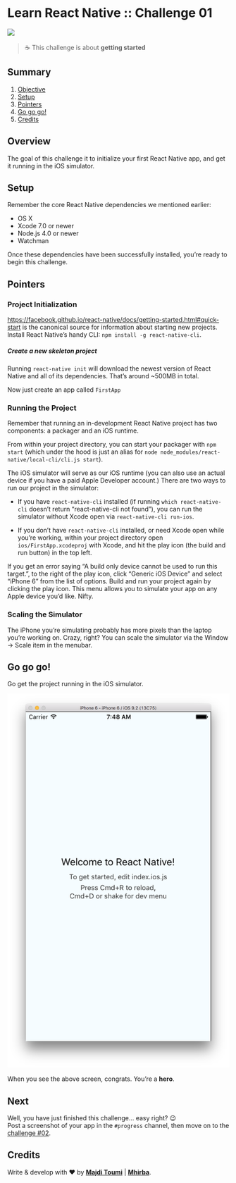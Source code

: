 # Learn React Native :: Challenge 01

[![](https://img.shields.io/badge/React%20Native-v0.44-blue.svg)](https://facebook.github.io/react-native/)

> :coffee: This challenge is about **getting started**

## <a name='TOC'>Summary</a>

01. [Objective](#objective)
02. [Setup](#setup)
03. [Pointers](#pointers)
04. [Go go go!](#gogogo)
42. [Credits](#credits)

## <a name='overview'>Overview</a>

The goal of this challenge it to initialize your first React Native app, and get it running in the iOS simulator.

## <a name='setup'>Setup</a>

Remember the core React Native dependencies we mentioned earlier:
- OS X
- Xcode 7.0 or newer
- Node.js 4.0 or newer
- Watchman

Once these dependencies have been successfully installed, you’re ready to begin this challenge.

## <a name='pointers'>Pointers</a>

### Project Initialization

https://facebook.github.io/react-native/docs/getting-started.html#quick-start is the canonical source for information about starting new projects.
Install React Native’s handy CLI: `npm install -g react-native-cli`.

##### Create a new skeleton project

Running `react-native init` will download the newest version of React Native and all of its dependencies. That’s around ~500MB in total.

Now just create an app called `FirstApp`

### Running the Project

Remember that running an in-development React Native project has two components: a packager and an iOS runtime.

From within your project directory, you can start your packager with `npm start` (which under the hood is just an alias for `node node_modules/react-native/local-cli/cli.js start`).

The iOS simulator will serve as our iOS runtime (you can also use an actual device if you have a paid Apple Developer account.) There are two ways to run our project in the simulator:

- If you have `react-native-cli` installed (if running `which react-native-cli` doesn’t return “react-native-cli not found”), you can run the simulator without Xcode open via `react-native-cli run-ios`.

- If you don’t have `react-native-cli` installed, or need Xcode open while you’re working, within your project directory open `ios/FirstApp.xcodeproj` with Xcode, and hit the play icon (the build and run button) in the top left.

If you get an error saying “A build only device cannot be used to run this target.”, to the right of the play icon, click “Generic iOS Device” and select “iPhone 6” from the list of options. Build and run your project again by clicking the play icon. This menu allows you to simulate your app on any Apple device you’d like. Nifty.

### Scaling the Simulator

The iPhone you’re simulating probably has more pixels than the laptop you’re working on. Crazy, right? You can scale the simulator via the Window -> Scale item in the menubar.

## <a name='gogogo'>Go go go!</a>

Go get the project running in the iOS simulator.

![](./assets/screen-app.png)

When you see the above screen, congrats. You’re a **hero**.

## <a name='next'>Next</a>

Well, you have just finished this challenge... easy right? :wink:<br />
Post a screenshot of your app in the `#progress` channel, then move on to the [challenge #02](https://github.com/majdi/learn-react-native/tree/master/challenge-02).

## <a name='credits'>Credits</a>

Write & develop with :heart: by [**Majdi Toumi**](http://majditoumi.com) | [**Mhirba**](http://www.mhirba.com).
